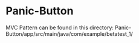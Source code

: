 # Panic-Button
MVC Pattern can be found in this directory: 
Panic-Button/app/src/main/java/com/example/betatest_1/

